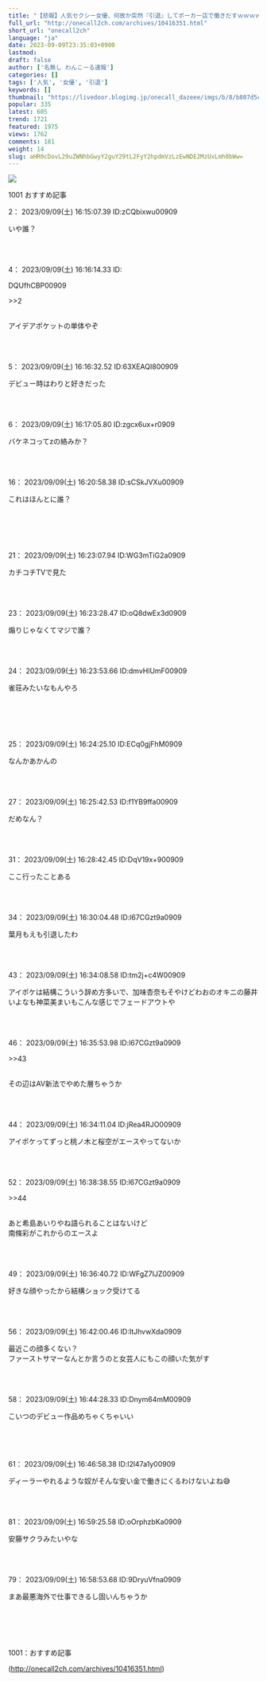 ```yaml
---
title: "【悲報】人気セクシー女優、何故か突然『引退』してポーカー店で働きだすｗｗｗｗｗ : わんこーる速報！"
full_url: "http://onecall2ch.com/archives/10416351.html"
short_url: "onecall2ch"
language: "ja"
date: 2023-09-09T23:35:03+0900
lastmod: 
draft: false
author: ['名無し わんこーる速報']
categories: []
tags: ['人気', '女優', '引退']
keywords: []
thumbnail: "https://livedoor.blogimg.jp/onecall_dazeee/imgs/b/8/b807d5c6-s.png"
popular: 335
latest: 605
trend: 1721
featured: 1975
views: 1762
comments: 181
weight: 14
slug: aHR0cDovL29uZWNhbGwyY2guY29tL2FyY2hpdmVzLzEwNDE2MzUxLmh0bWw=
---
```


![](https://livedoor.blogimg.jp/onecall_dazeee/imgs/b/8/b807d5c6-s.png)

<div> <p class='name2'> 1001 おすすめ記事</p> <p class='name2'>2： 2023/09/09(土) 16:15:07.39 ID:zCQbixwu00909</p><p class='onecall'> いや誰？ <br><br></p><br> <p class='name2'>4： 2023/09/09(土) 16:16:14.33 ID:<p>DQUfhCBP00909</p></p><p class='onecall'> <p class='anchor'>>>2</p> <br> アイデアポケットの単体やぞ <br><br></p><br> <p class='name2'>5： 2023/09/09(土) 16:16:32.52 ID:63XEAQI800909</p><p class='onecall'> デビュー時はわりと好きだった <br><br></p><br> <p class='name2'>6： 2023/09/09(土) 16:17:05.80 ID:zgcx6ux+r0909</p><p class='onecall'> バケネコってzの絡みか？ <br><br></p><br> <p class='name2'>16： 2023/09/09(土) 16:20:58.38 ID:sCSkJVXu00909</p><p class='onecall'><p> これはほんとに誰？ </p><br><br></p><br> <p class='name2'>21： 2023/09/09(土) 16:23:07.94 ID:WG3mTiG2a0909</p><p class='onecall'> カチコチTVで見た <br><br></p><br> <p class='name2'>23： 2023/09/09(土) 16:23:28.47 ID:oQ8dwEx3d0909</p><p class='onecall'> 煽りじゃなくてマジで誰？ <br><br></p><br> <p class='name2'>24： 2023/09/09(土) 16:23:53.66 ID:dmvHlUmF00909</p><p class='onecall'><p> 雀荘みたいなもんやろ </p><br><br></p><br> <p class='name2'>25： 2023/09/09(土) 16:24:25.10 ID:ECq0gjFhM0909</p><p class='onecall'> なんかあかんの <br><br></p><br> <p class='name2'>27： 2023/09/09(土) 16:25:42.53 ID:f1YB9ffa00909</p><p class='onecall'> だめなん？ <br><br></p><br> <p class='name2'>31： 2023/09/09(土) 16:28:42.45 ID:DqV19x+900909</p><p class='onecall'> ここ行ったことある <br><br></p><br> <p class='name2'>34： 2023/09/09(土) 16:30:04.48 ID:l67CGzt9a0909</p><p class='onecall'> 葉月もえも引退したわ <br><br></p><br> <p class='name2'>43： 2023/09/09(土) 16:34:08.58 ID:tm2j+c4W00909</p><p class='onecall'> アイポケは結構こういう辞め方多いで、加味杏奈もそやけどわおのオキニの藤井いよなも神菜美まいもこんな感じでフェードアウトや <br><br></p><br> <p class='name2'>46： 2023/09/09(土) 16:35:53.98 ID:l67CGzt9a0909</p><p class='onecall'> <p class='anchor'>>>43</p> <br> その辺はAV新法でやめた層ちゃうか <br><br></p><br> <p class='name2'>44： 2023/09/09(土) 16:34:11.04 ID:jRea4RJO00909</p><p class='onecall'> アイポケってずっと桃ノ木と桜空がエースやってないか <br><br></p><br> <p class='name2'>52： 2023/09/09(土) 16:38:38.55 ID:l67CGzt9a0909</p><p class='onecall'> <p class='anchor'>>>44</p> <br> あと希島あいりやね語られることはないけど <br> 南條彩がこれからのエースよ <br><br></p><br> <p class='name2'>49： 2023/09/09(土) 16:36:40.72 ID:WFgZ7IJZ00909</p><p class='onecall'> 好きな顔やったから結構ショック受けてる <br><br></p><br> <p class='name2'>56： 2023/09/09(土) 16:42:00.46 ID:ItJhvwXda0909</p><p class='onecall'> 最近この顔多くない？ <br> ファーストサマーなんとか言うのと女芸人にもこの顔いた気がす <br><br></p><br> <p class='name2'>58： 2023/09/09(土) 16:44:28.33 ID:Dnym64mM00909</p><p class='onecall'><p> こいつのデビュー作品めちゃくちゃいい <br></p><br></p><br> <p class='name2'>61： 2023/09/09(土) 16:46:58.38 ID:l2l47a1y00909</p><p class='onecall'> ディーラーやれるような奴がそんな安い金で働きにくるわけないよね😅 <br><br></p><br> <p class='name2'>81： 2023/09/09(土) 16:59:25.58 ID:oOrphzbKa0909</p><p class='onecall'> 安藤サクラみたいやな <br><br></p><br> <p class='name2'>79： 2023/09/09(土) 16:58:53.68 ID:9DryuVfna0909</p><p class='onecall'><p> まあ最悪海外で仕事できるし固いんちゃうか </p><br><br></p><br> <p class='name2'>1001：おすすめ記事</p> </div>

(http://onecall2ch.com/archives/10416351.html)
